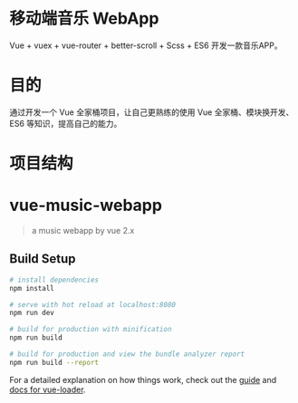 # 移动端音乐 WebApp

Vue + vuex + vue-router + better-scroll + Scss + ES6 开发一款音乐APP。



# 目的

通过开发一个 Vue 全家桶项目，让自己更熟练的使用 Vue 全家桶、模块换开发、ES6 等知识，提高自己的能力。



# 项目结构



# vue-music-webapp

> a music webapp by vue 2.x

## Build Setup

```bash
# install dependencies
npm install

# serve with hot reload at localhost:8080
npm run dev

# build for production with minification
npm run build

# build for production and view the bundle analyzer report
npm run build --report
```

For a detailed explanation on how things work, check out the [guide](http://vuejs-templates.github.io/webpack/) and [docs for vue-loader](http://vuejs.github.io/vue-loader).